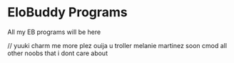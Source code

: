 # EloBuddy Programs
All my EB programs will be here

//
yuuki charm me more plez
ouija u troller
melanie martinez soon cmod
all other noobs that i dont care about